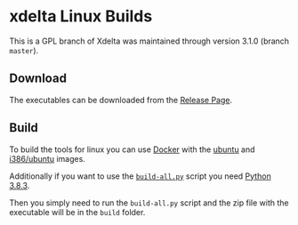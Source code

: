 # xdelta Linux Builds

This is a GPL branch of Xdelta was maintained through version 3.1.0 (branch `master`).


## Download

The executables can be downloaded from the [Release Page](https://github.com/Ich73/xdelta-LinuxBuilds/releases).

## Build

To build the tools for linux you can use [Docker](https://www.docker.com/) with the [ubuntu](https://hub.docker.com/_/ubuntu) and [i386/ubuntu](https://hub.docker.com/r/i386/ubuntu) images.

Additionally if you want to use the [`build-all.py`](/build-all.py) script you need [Python 3.8.3](https://www.python.org/downloads/release/python-383/).

Then you simply need to run the `build-all.py` script and the zip file with the executable will be in the `build` folder.
